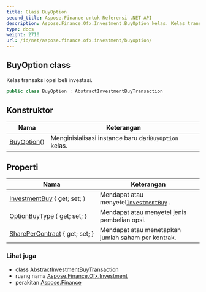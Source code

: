 ```yaml
---
title: Class BuyOption
second_title: Aspose.Finance untuk Referensi .NET API
description: Aspose.Finance.Ofx.Investment.BuyOption kelas. Kelas transaksi opsi beli investasi.
type: docs
weight: 2710
url: /id/net/aspose.finance.ofx.investment/buyoption/
---
```

## BuyOption class

Kelas transaksi opsi beli investasi.

```csharp
public class BuyOption : AbstractInvestmentBuyTransaction
```

## Konstruktor

| Nama | Keterangan |
| --- | --- |
| [BuyOption](buyoption/)() | Menginisialisasi instance baru dari`BuyOption` kelas. |

## Properti

| Nama | Keterangan |
| --- | --- |
| [InvestmentBuy](../../aspose.finance.ofx.investment/abstractinvestmentbuytransaction/investmentbuy/) { get; set; } | Mendapat atau menyetel[`InvestmentBuy`](../abstractinvestmentbuytransaction/investmentbuy/) . |
| [OptionBuyType](../../aspose.finance.ofx.investment/buyoption/optionbuytype/) { get; set; } | Mendapat atau menyetel jenis pembelian opsi. |
| [SharePerContract](../../aspose.finance.ofx.investment/buyoption/sharepercontract/) { get; set; } | Mendapat atau menetapkan jumlah saham per kontrak. |

### Lihat juga

* class [AbstractInvestmentBuyTransaction](../abstractinvestmentbuytransaction/)
* ruang nama [Aspose.Finance.Ofx.Investment](../../aspose.finance.ofx.investment/)
* perakitan [Aspose.Finance](../../)


